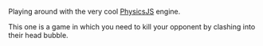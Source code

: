 Playing around with the very cool [PhysicsJS](http://wellcaffeinated.net/PhysicsJS/) engine.

This one is a game in which you need to kill your opponent by clashing into their head bubble. 
